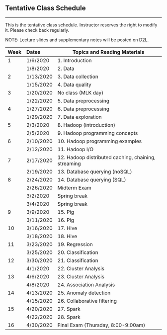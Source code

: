 ## Tentative Class Schedule
---
 This is the tentative class schedule. Instructor reserves the right to modify it. Please check back regularly. 
 
 NOTE: Lecture slides and supplementary notes will be posted on D2L. 

| Week |    Dates   |    Topics and Reading Materials                 |
|------|:-----------|-------------------------------------------------|
| 1  | 1/6/2020   | 1. Introduction                                   |
|    | 1/8/2020   | 2. Data                                           | 
| 2  | 1/13/2020  | 3. Data collection                                | 
|    | 1/15/2020  | 4. Data quality                                   |
| 3  | 1/20/2020  | No class (MLK day)                                |
|    | 1/22/2020  | 5. Data preprocessing                             | 
| 4  | 1/27/2020  | 6. Data preprocessing                             |
|    | 1/29/2020  | 7. Data exploration                               | 
| 5  | 2/3/2020   | 8. Hadoop (introduction)                          |
|    | 2/5/2020   | 9. Hadoop programming concepts                    |
| 6  | 2/10/2020  | 10. Hadoop programming examples                   |
|    | 2/12/2020  | 11. Hadoop I/O                                    |
| 7  | 2/17/2020  | 12. Hadoop distributed caching, chaining, streaming  |                    |
|    | 2/19/2020  | 13. Database querying (noSQL)                     |
| 8  | 2/24/2020  | 14. Database querying (SQL)                       | 
|    | 2/26/2020  | Midterm Exam      |
|    | 3/2/2020   | Spring break      |
|    | 3/4/2020   | Spring break      |
| 9  | 3/9/2020   | 15. Pig  |
|    | 3/11/2020  | 16. Pig  |
| 10 | 3/16/2020  | 17. Hive  |
|    | 3/18/2020  | 18. Hive  |
| 11 | 3/23/2020  | 19. Regression  |
|    | 3/25/2020  | 20. Classification        |
| 12 | 3/30/2020  | 21. Classification        |
|    | 4/1/2020   | 22. Cluster Analysis      |
| 13 | 4/6/2020   | 23. Cluster Analysis      |
|    | 4/8/2020   | 24. Association Analysis  | 
| 14 | 4/13/2020  | 25. Anomaly detection     |
|    | 4/15/2020  | 26. Collaborative filtering  |
| 15 | 4/20/2020  | 27. Spark    |
|    | 4/22/2020  | 28. Spark    |
| 16 | 4/30/2020  | Final Exam (Thursday, 8:00-9:00am) | |
